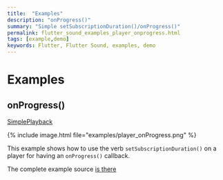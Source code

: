 ```yaml
---
title:  "Examples"
description: "onProgress()"
summary: "Simple setSubscriptionDuration()/onProgress()"
permalink: flutter_sound_examples_player_onprogress.html
tags: [example,demo]
keywords: Flutter, Flutter Sound, examples, demo
---
```

# Examples


## onProgress()

[SimplePlayback](https://github.com/dooboolab/flutter_sound/blob/master/flutter_sound/example/lib/player_onProgress/player_onProgress.dart)

{% include image.html file="examples/player_onProgress.png" %}

This example shows how to use the verb `setSubscriptionDuration()` on a player for having an `onProgress()` callback.


The complete example source [is there](https://github.com/dooboolab/flutter_sound/blob/master/flutter_sound/example/lib/player_onProgress/player_onProgress.dart)
